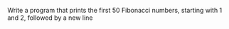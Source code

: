  Write a program that prints the first 50 Fibonacci numbers, starting with 1 and 2, followed by a new line
